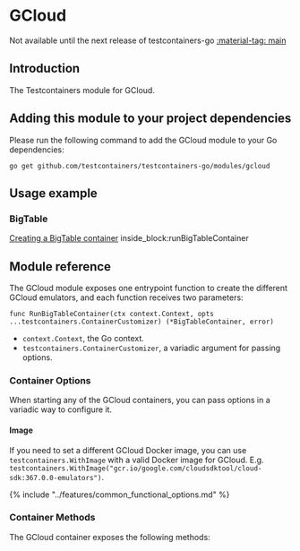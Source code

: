 # GCloud

Not available until the next release of testcontainers-go <a href="https://github.com/testcontainers/testcontainers-go"><span class="tc-version">:material-tag: main</span></a>

## Introduction

The Testcontainers module for GCloud.

## Adding this module to your project dependencies

Please run the following command to add the GCloud module to your Go dependencies:

```
go get github.com/testcontainers/testcontainers-go/modules/gcloud
```

## Usage example

### BigTable

<!--codeinclude-->
[Creating a BigTable container](../../modules/gcloud/examples_test.go) inside_block:runBigTableContainer
<!--/codeinclude-->

## Module reference

The GCloud module exposes one entrypoint function to create the different GCloud emulators, and each function receives two parameters:

```golang
func RunBigTableContainer(ctx context.Context, opts ...testcontainers.ContainerCustomizer) (*BigTableContainer, error)
```

- `context.Context`, the Go context.
- `testcontainers.ContainerCustomizer`, a variadic argument for passing options.

### Container Options

When starting any of the GCloud containers, you can pass options in a variadic way to configure it.

#### Image

If you need to set a different GCloud Docker image, you can use `testcontainers.WithImage` with a valid Docker image
for GCloud. E.g. `testcontainers.WithImage("gcr.io/google.com/cloudsdktool/cloud-sdk:367.0.0-emulators")`.

{% include "../features/common_functional_options.md" %}

### Container Methods

The GCloud container exposes the following methods:
